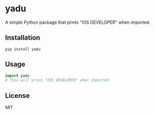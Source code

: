 # yadu

A simple Python package that prints "IOS DEVELOPER" when imported.

## Installation

```
pip install yadu
```

## Usage

```python
import yadu
# This will print "IOS DEVELOPER" when imported
```

## License

MIT 